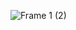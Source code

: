 ![Frame 1 (2)](https://user-images.githubusercontent.com/61861940/186450096-375f2518-941d-46da-81ac-ad1c4bdf475e.jpg)
